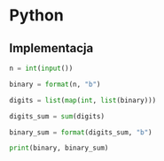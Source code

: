 # Python

## Implementacja

```python
n = int(input())

binary = format(n, "b")

digits = list(map(int, list(binary)))

digits_sum = sum(digits)

binary_sum = format(digits_sum, "b")

print(binary, binary_sum)
```